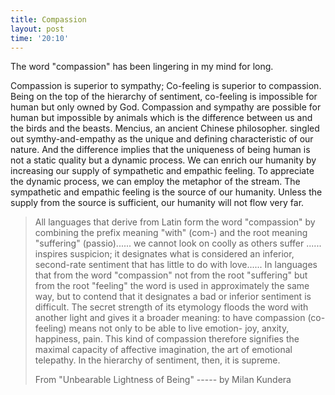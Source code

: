 ```yaml
---
title: Compassion
layout: post
time: '20:10'
---
```




The word "compassion" has been lingering in my mind for long. 

Compassion is superior to sympathy; Co-feeling is superior to compassion. Being on the top of the hierarchy of sentiment, co-feeling is impossible for human but only owned by God. Compassion and sympathy are possible for human but impossible by animals which is the difference between us and the birds and the beasts. Mencius, an ancient Chinese philosopher. singled out symthy-and-empathy as the unique and defining characteristic of our nature. And the difference implies that the uniqueness of being human is not a static quality but a dynamic process. We can enrich our humanity by increasing our supply of sympathetic and empathic feeling. To appreciate the dynamic process, we can employ the metaphor of the stream. The sympathetic and empathic feeling is the source of our humanity. Unless the supply from the source is sufficient, our humanity will not flow very far.  

<blockquote>All languages that derive from Latin form the word "compassion" by combining the prefix meaning "with" (com-) and the root meaning "suffering" (passio)...... we cannot look on coolly as others suffer ...... inspires suspicion; it designates what is considered an inferior, second-rate sentiment that has little to do with love...... In languages that from the word "compassion" not from the root "suffering" but from the root "feeling" the word is used in approximately the same way, but to contend that it designates a bad or inferior sentiment is difficult. The secret strength  of its etymology floods the word with another light and gives it a broader meaning: to have compassion (co-feeling) means not only to be able to live emotion- joy, anxity, happiness, pain. This kind of compassion therefore signifies the maximal capacity of affective imagination, the art of emotional telepathy. In the hierarchy of sentiment, then, it is supreme.

From "Unbearable Lightness of Being" ----- by Milan Kundera</blockquote>

